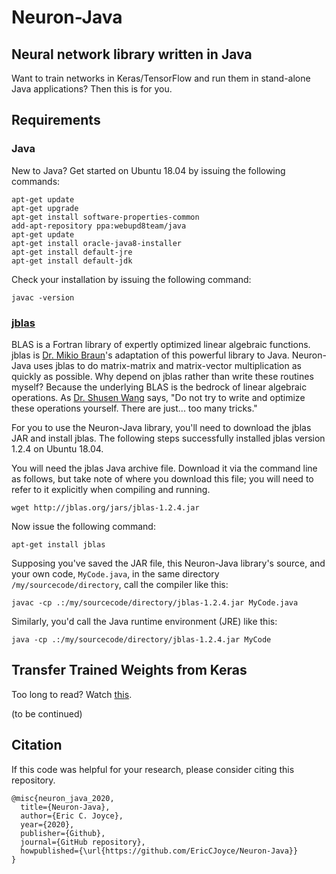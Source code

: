 # Neuron-Java
## Neural network library written in Java

Want to train networks in Keras/TensorFlow and run them in stand-alone Java applications? Then this is for you.

## Requirements
### Java

New to Java? Get started on Ubuntu 18.04 by issuing the following commands:
```
apt-get update
apt-get upgrade
apt-get install software-properties-common
add-apt-repository ppa:webupd8team/java
apt-get update
apt-get install oracle-java8-installer
apt-get install default-jre
apt-get install default-jdk
```

Check your installation by issuing the following command:
```
javac -version
```

### [jblas](http://jblas.org/)

BLAS is a Fortran library of expertly optimized linear algebraic functions. jblas is [Dr. Mikio Braun](https://github.com/mikiobraun)'s adaptation of this powerful library to Java. Neuron-Java uses jblas to do matrix-matrix and matrix-vector multiplication as quickly as possible. Why depend on jblas rather than write these routines myself? Because the underlying BLAS is the bedrock of linear algebraic operations. As [Dr. Shusen Wang](http://wangshusen.github.io/) says, "Do not try to write and optimize these operations yourself. There are just... too many tricks."

For you to use the Neuron-Java library, you'll need to download the jblas JAR and install jblas. The following steps successfully installed jblas version 1.2.4 on Ubuntu 18.04.

You will need the jblas Java archive file. Download it via the command line as follows, but take note of where you download this file; you will need to refer to it explicitly when compiling and running.
```
wget http://jblas.org/jars/jblas-1.2.4.jar
```
Now issue the following command:
```
apt-get install jblas
```
Supposing you've saved the JAR file, this Neuron-Java library's source, and your own code, `MyCode.java`, in the same directory `/my/sourcecode/directory`, call the compiler like this:
```
javac -cp .:/my/sourcecode/directory/jblas-1.2.4.jar MyCode.java
```
Similarly, you'd call the Java runtime environment (JRE) like this:
```
java -cp .:/my/sourcecode/directory/jblas-1.2.4.jar MyCode
```

## Transfer Trained Weights from Keras

Too long to read? Watch [this]().

(to be continued)

## Citation

If this code was helpful for your research, please consider citing this repository.

```
@misc{neuron_java_2020,
  title={Neuron-Java},
  author={Eric C. Joyce},
  year={2020},
  publisher={Github},
  journal={GitHub repository},
  howpublished={\url{https://github.com/EricCJoyce/Neuron-Java}}
}
```
